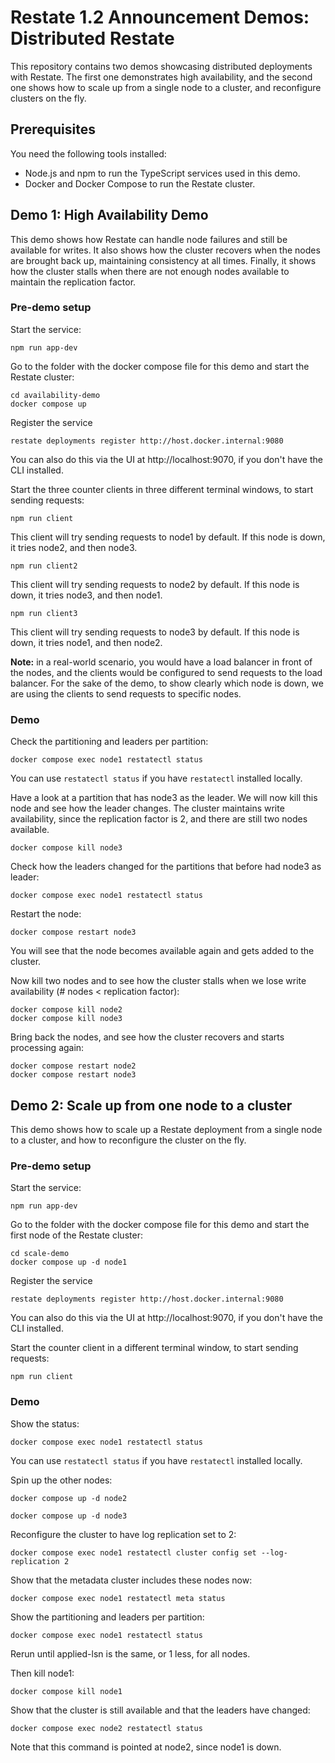 # Restate 1.2 Announcement Demos: Distributed Restate

This repository contains two demos showcasing distributed deployments with Restate. 
The first one demonstrates high availability, and the second one shows how to scale up from a single node to a cluster, and reconfigure clusters on the fly.

## Prerequisites
You need the following tools installed:
- Node.js and npm to run the TypeScript services used in this demo. 
- Docker and Docker Compose to run the Restate cluster.

## Demo 1: High Availability Demo

This demo shows how Restate can handle node failures and still be available for writes.
It also shows how the cluster recovers when the nodes are brought back up, maintaining consistency at all times.
Finally, it shows how the cluster stalls when there are not enough nodes available to maintain the replication factor.

### Pre-demo setup

Start the service:
```shell
npm run app-dev
```

Go to the folder with the docker compose file for this demo and start the Restate cluster:
```shell
cd availability-demo
docker compose up
```

Register the service
```shell
restate deployments register http://host.docker.internal:9080
```
You can also do this via the UI at http://localhost:9070, if you don't have the CLI installed.

Start the three counter clients in three different terminal windows, to start sending requests:
```shell
npm run client
```
This client will try sending requests to node1 by default. If this node is down, it tries node2, and then node3.

```shell
npm run client2
```
This client will try sending requests to node2 by default. If this node is down, it tries node3, and then node1.
```shell
npm run client3
```
This client will try sending requests to node3 by default. If this node is down, it tries node1, and then node2.

**Note:** in a real-world scenario, you would have a load balancer in front of the nodes, and the clients would be configured to send requests to the load balancer.
For the sake of the demo, to show clearly which node is down, we are using the clients to send requests to specific nodes.

### Demo
Check the partitioning and leaders per partition:

```shell
docker compose exec node1 restatectl status
```
You can use `restatectl status` if you have `restatectl` installed locally.

Have a look at a partition that has node3 as the leader. 
We will now kill this node and see how the leader changes. 
The cluster maintains write availability, since the replication factor is 2, and there are still two nodes available.

```shell
docker compose kill node3
```

Check how the leaders changed for the partitions that before had node3 as leader:

```shell
docker compose exec node1 restatectl status
```

Restart the node:
```shell
docker compose restart node3
```

You will see that the node becomes available again and gets added to the cluster. 

Now kill two nodes and to see how the cluster stalls when we lose write availability (# nodes < replication factor):

```shell
docker compose kill node2
docker compose kill node3
```

Bring back the nodes, and see how the cluster recovers and starts processing again:

```shell
docker compose restart node2
docker compose restart node3
```

## Demo 2: Scale up from one node to a cluster

This demo shows how to scale up a Restate deployment from a single node to a cluster, and how to reconfigure the cluster on the fly.

### Pre-demo setup

Start the service:
```shell
npm run app-dev
```

Go to the folder with the docker compose file for this demo and start the first node of the Restate cluster:

```shell
cd scale-demo
docker compose up -d node1
```

Register the service
```shell
restate deployments register http://host.docker.internal:9080
```
You can also do this via the UI at http://localhost:9070, if you don't have the CLI installed.

Start the counter client in a different terminal window, to start sending requests:
```shell
npm run client
```

### Demo

Show the status:
```shell
docker compose exec node1 restatectl status
```
You can use `restatectl status` if you have `restatectl` installed locally.

Spin up the other nodes:

```shell
docker compose up -d node2
```

```shell
docker compose up -d node3
```

Reconfigure the cluster to have log replication set to 2:
```shell
docker compose exec node1 restatectl cluster config set --log-replication 2
```

Show that the metadata cluster includes these nodes now:
```shell
docker compose exec node1 restatectl meta status
```

Show the partitioning and leaders per partition:
```shell
docker compose exec node1 restatectl status
```
Rerun until applied-lsn is the same, or 1 less, for all nodes.


Then kill node1:
```shell
docker compose kill node1
```

Show that the cluster is still available and that the leaders have changed:
```shell
docker compose exec node2 restatectl status
```
Note that this command is pointed at node2, since node1 is down.

